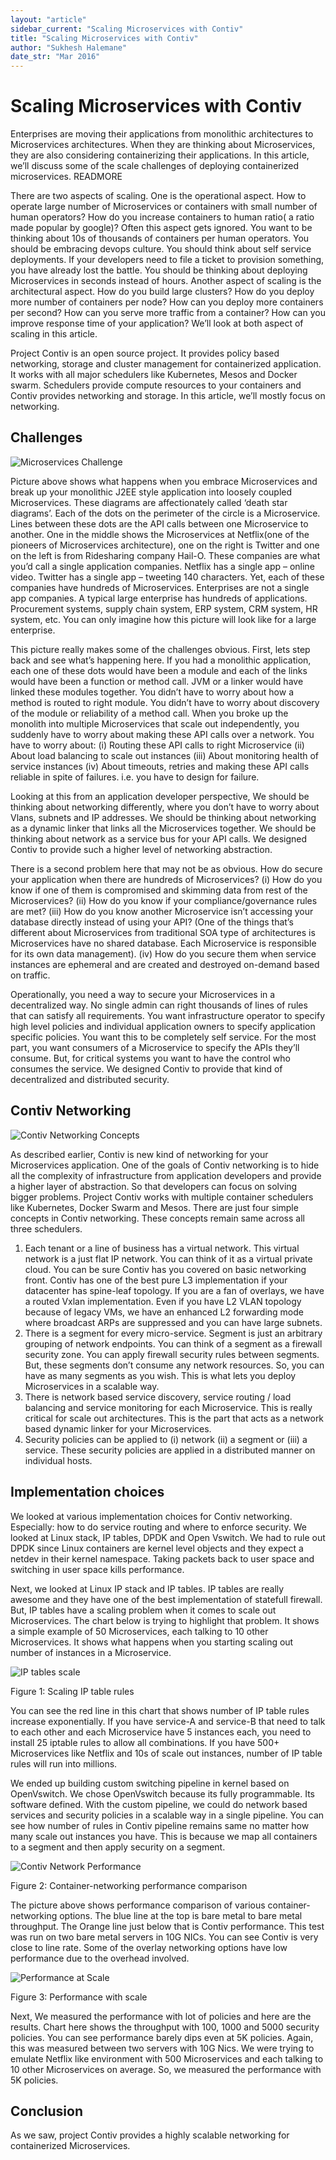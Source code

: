 ```yaml
---
layout: "article"
sidebar_current: "Scaling Microservices with Contiv"
title: "Scaling Microservices with Contiv"
author: "Sukhesh Halemane"
date_str: "Mar 2016"
---
```


# Scaling Microservices with Contiv

Enterprises are moving their applications from monolithic architectures to Microservices architectures. When they are thinking about Microservices, they are also considering containerizing their applications. In this article, we’ll discuss some of the scale challenges of deploying containerized microservices. READMORE

There are two aspects of scaling. One is the operational aspect. How to operate large number of Microservices or containers with small number of human operators? How do you increase containers to human ratio( a ratio made popular by google)? Often this aspect gets ignored. You want to be thinking about 10s of thousands of containers per human operators. You should be embracing devops culture. You should think about self service deployments. If your developers need to file a ticket to provision something, you have already lost the battle. You should be thinking about deploying Microservices in seconds instead of hours.
Another aspect of scaling is the architectural aspect. How do you build large clusters? How do you deploy more number of containers per node? How can you deploy more containers per second? How can you serve more traffic from a container? How can you improve response time of your application?
We’ll look at both aspect of scaling in this article.

Project Contiv is an open source project. It provides policy based networking, storage and cluster management for containerized application. It works with all major schedulers like Kubernetes, Mesos and Docker swarm. Schedulers provide compute resources to your containers and Contiv provides networking and storage. In this article, we’ll mostly focus on networking.


## Challenges

![Microservices Challenge](microservice-challenge.jpg)

Picture above shows what happens when you embrace Microservices and break up your monolithic J2EE style application into loosely coupled Microservices. These diagrams are affectionately called ‘death star diagrams’. Each of the dots on the perimeter of the circle is a Microservice. Lines between these dots are the API calls between one Microservice to another. One in the middle shows the Microservices at Netflix(one of the pioneers of Microservices architecture), one on the right is Twitter and one on the left is from Ridesharing company Hail-O. These companies are what you’d call a single application companies. Netflix has a single app – online video. Twitter has a single app – tweeting 140 characters. Yet, each of these companies have hundreds of Microservices.
Enterprises are not a single app companies. A typical large enterprise has hundreds of applications. Procurement systems, supply chain system, ERP system, CRM system, HR system, etc. You can only imagine how this picture will look like for a large enterprise.

This picture really makes some of the challenges obvious. First, lets step back and see what’s happening here. If you had a monolithic application, each one of these dots would have been a module and each of the links would have been a function or method call. JVM or a linker would have linked these modules together. You didn’t have to worry about how a method is routed to right module. You didn’t have to worry about discovery of the module or reliability of a method call.
When you broke up the monolith into multiple Microservices that scale out independently, you suddenly have to worry about making these API calls over a network. You have to worry about:
(i)	Routing these API calls to right Microservice
(ii)	About load balancing to scale out instances
(iii)	About monitoring health of service instances
(iv)	About timeouts, retries and making these API calls reliable in spite of failures. i.e. you have to design for failure.

Looking at this from an application developer perspective, We should be thinking about networking differently, where you don’t have to worry about Vlans, subnets and IP addresses. We should be thinking about networking as a dynamic linker that links all the Microservices together. We should be thinking about network as a service bus for your API calls. We designed Contiv to provide such a higher level of networking abstraction.

There is a second problem here that may not be as obvious. How do secure your application when there are hundreds of Microservices?
(i)	How do you know if one of them is compromised and skimming data from rest of the Microservices?
(ii)	How do you know if your compliance/governance rules are met?
(iii)	How do you know another Microservice isn’t accessing your database directly instead of using your API? (One of the things that’s different about Microservices from traditional SOA type of architectures is Microservices have no shared database. Each Microservice is responsible for its own data management).
(iv)	How do you secure them when service instances are ephemeral and are created and destroyed on-demand based on traffic.

Operationally, you need a way to secure your Microservices in a decentralized way.  No single admin can right thousands of lines of rules that can satisfy all requirements. You want infrastructure operator to specify high level policies and individual application owners to specify application specific policies. You want this to be completely self service. For the most part, you want consumers of a Microservice to specify the APIs they’ll consume. But, for critical systems you want to have the control who consumes the service.
We designed Contiv to provide that kind of decentralized and distributed security.

## Contiv Networking

![Contiv Networking Concepts](contiv-network-concepts.jpg)

As described earlier, Contiv is new kind of networking for your Microservices application. One of the goals of Contiv networking is to hide all the complexity of infrastructure from application developers and provide a higher layer of abstraction. So that developers can focus on solving bigger problems. Project Contiv works with multiple container schedulers like Kubernetes, Docker Swarm and Mesos.
There are just four simple concepts in Contiv networking. These concepts remain same across all three schedulers.

1.	Each tenant or a line of business has a virtual network. This virtual network is a just flat IP network. You can think of it as a virtual private cloud. You can be sure Contiv has you covered on basic networking front. Contiv has one of the best pure L3 implementation if your datacenter has spine-leaf topology. If you are a fan of overlays, we have a routed Vxlan implementation. Even if you have L2 VLAN topology because of legacy VMs, we have an enhanced L2 forwarding mode where broadcast ARPs are suppressed and you can have large subnets.
2.	There is a segment for every micro-service. Segment is just an arbitrary grouping of network endpoints. You can think of a segment as a firewall security zone. You can apply firewall security rules between segments. But, these segments don’t consume any network resources. So, you can have as many segments as you wish. This is what lets you deploy Microservices in a scalable way.
3.	There is network based service discovery, service routing / load balancing and service monitoring for each Microservice. This is really critical for scale out architectures. This is the part that acts as a network based dynamic linker for your Microservices.
4.	Security policies can be applied to (i) network (ii) a segment or (iii) a service.  These security policies are applied in a distributed manner on individual hosts.

## Implementation choices

We looked at various implementation choices for Contiv networking. Especially: how to do service routing and where to enforce security. We looked at Linux stack, IP tables, DPDK and Open Vswitch. We had to rule out DPDK since Linux containers are kernel level objects and they expect a netdev in their kernel namespace. Taking packets back to user space and switching in user space kills performance.

Next, we looked at Linux IP stack and IP tables. IP tables are really awesome and they have one of the best implementation of statefull firewall. But, IP tables have a scaling problem when it comes to scale out Microservices. The chart below is trying to highlight that problem. It shows a simple example of 50 Microservices, each talking to 10 other Microservices. It shows what happens when you starting scaling out number of instances in a Microservice.

![IP tables scale](iptable-rule-scale.jpg)

Figure 1: Scaling IP table rules

You can see the red line in this chart that shows number of IP table rules increase exponentially. If you have service-A and service-B that need to talk to each other and each Microservice have 5 instances each, you need to install 25 iptable rules to allow all combinations. If you have 500+ Microservices like Netflix and 10s of scale out instances, number of IP table rules will run into millions.

We ended up building custom switching pipeline in kernel based on OpenVswitch.  We chose OpenVswitch because its fully programmable. Its software defined. With the custom pipeline, we could do network based services and security policies in a scalable way in a single pipeline. You can see how number of rules in Contiv pipeline remains same no matter how many scale out instances you have. This is because we map all containers to a segment and then apply security on a segment.


![Contiv Network Performance](contiv-network-perf.jpg)

Figure 2: Container-networking performance comparison

The picture above shows performance comparison of various container-networking options. The blue line at the top is bare metal to bare metal throughput. The Orange line just below that is Contiv performance. This test was run on two bare metal servers in 10G NICs. You can see Contiv is very close to line rate. Some of the overlay networking options have low performance due to the overhead involved.

![Performance at Scale](contiv-rules-perf.jpg)

Figure 3: Performance with scale

Next, We measured the performance with lot of policies and here are the results. Chart here shows the throughput with 100, 1000 and 5000 security policies. You can see performance barely dips even at 5K policies. Again, this was measured between two servers with 10G Nics. We were trying to emulate Netflix like environment with 500 Microservices and each talking to 10 other Microservices on average. So, we measured the performance with 5K policies.

## Conclusion
As we saw, project Contiv provides a highly scalable networking for containerized Microservices.
